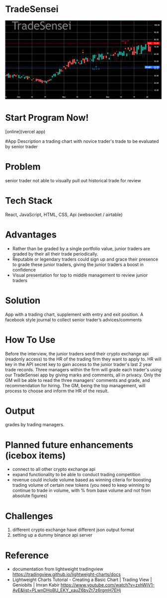 # TradeSensei

![Prototype](https://github.com/fir3buster/TradeSensei/blob/main/img/prototype1.png?raw=true)

# Start Program Now!
[online](vercel app)

#App Description
a trading chart with novice trader's trade to be evaluated by senior trader

# Problem 
senior trader not able to visually pull out historical trade for review

# Tech Stack
React, JavaScript, HTML, CSS, Api (websocket / airtable)

# Advantages
- Rather than be graded by a single portfolio value, junior traders are graded by their all their trade periodically.
- Reputable or legendary traders could sign up and grace their presence to grade these junior traders, giving the junior traders a boost in confidence
- Visual presentation for top to middle management to review junior traders

# Solution
App with a trading chart, supplement with entry and exit position.
A facebook style journal to collect senior trader’s advices/comments

# How To Use
Before the interview, the junior traders send their crypto exchange api (readonly access) to the HR of the trading firm they want to apply to.
HR will key in the API secret key to gain access to the junior trader's last 2 year trade records.  Three managers within the firm will grade each trader's using our TradeSensei app by giving marks and comments, all in privacy.  Only the GM will be able to read the three managers' comments and grade, and recommendation for hiring.  The GM, being the top management, will process to choose and inform the HR of the result.

# Output
grades by trading managers.

# Planned future enhancements (icebox items)
- connect to all other crypto exchange api
- expand functionality to be able to conduct trading competition
- revenue could include volume based as winning citeria for boosting trading volume of certain new tokens (you need to keep winning to continue to trade in volume, with % from base volume and not from absolute figures)

# Challenges
1) different crypto exchange have different json output format
2) setting up a dummy binance api server

# Reference
- documentation from lightweight tradingview https://tradingview.github.io/lightweight-charts/docs
- Lightweight Charts Tutorial - Creating a Basic Chart | Trading View | Geniobits | Imran Kabir https://www.youtube.com/watch?v=zxhWjV1-AyE&list=PLwnDHoBU_EKY_xauZ6bvZt7z6rgmH7EHj

